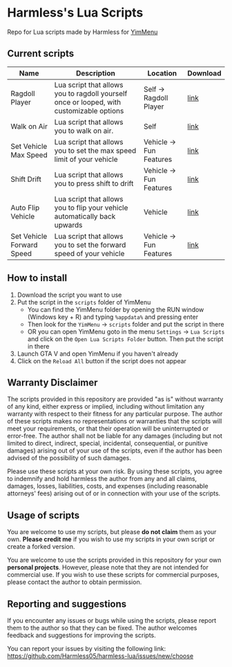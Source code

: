 # Harmless's Lua Scripts

Repo for Lua scripts made by Harmless for [YimMenu](https://github.com/YimMenu/YimMenu/)

## Current scripts

| Name | Description | Location | Download |
| ----------- | ----------- | ----------- | ----------- |
| Ragdoll Player | Lua script that allows you to ragdoll yourself once or looped, with customizable options | Self -> Ragdoll Player | [link](https://github.com/Harmless05/harmless-lua/blob/main/Scripts/Self/ragdoll-player.lua) |
| Walk on Air | Lua script that allows you to walk on air. | Self | [link](https://github.com/Harmless05/harmless-lua/blob/main/Scripts/Self/walk-on-air.lua) |
| Set Vehicle Max Speed | Lua script that allows you to set the max speed limit of your vehicle | Vehicle -> Fun Features | [link](https://github.com/Harmless05/harmless-lua/blob/main/Scripts/Vehicle/set-veh-max-speed.lua) |
| Shift Drift | Lua script that allows you to press shift to drift | Vehicle -> Fun Features | [link](https://github.com/Harmless05/harmless-lua/blob/main/Scripts/Vehicle/shift-drift.lua) |
| Auto Flip Vehicle | Lua script that allows you to flip your vehicle automatically back upwards | Vehicle | [link](https://github.com/Harmless05/harmless-lua/blob/main/Scripts/Vehicle/auto-flip-vehicle.lua) |
| Set Vehicle Forward Speed | Lua script that allows you to set the forward speed of your vehicle | Vehicle -> Fun Features | [link](https://github.com/Harmless05/harmless-lua/blob/main/Scripts/Vehicle/veh-forward-speed.lua) |

## How to install

1. Download the script you want to use
2. Put the script in the `scripts` folder of YimMenu
    - You can find the YimMenu folder by opening the RUN window (Windows key + R) and typing `%appdata%` and pressing enter
    - Then look for the `YimMenu` -> `scripts` folder and put the script in there
    - OR you can open YimMenu goto in the menu `Settings` -> `Lua Scripts` and click on the `Open Lua Scripts Folder` button. Then put the script in there
3. Launch GTA V and open YimMenu if you haven't already
4. Click on the `Reload All` button if the script does not appear

## Warranty Disclaimer

The scripts provided in this repository are provided "as is" without warranty of any kind, either express or implied, including without limitation any warranty with respect to their fitness for any particular purpose. The author of these scripts makes no representations or warranties that the scripts will meet your requirements, or that their operation will be uninterrupted or error-free. The author shall not be liable for any damages (including but not limited to direct, indirect, special, incidental, consequential, or punitive damages) arising out of your use of the scripts, even if the author has been advised of the possibility of such damages.

Please use these scripts at your own risk. By using these scripts, you agree to indemnify and hold harmless the author from any and all claims, damages, losses, liabilities, costs, and expenses (including reasonable attorneys' fees) arising out of or in connection with your use of the scripts.

## Usage of scripts

You are welcome to use my scripts, but please **do not claim** them as your own. **Please credit me** if you wish to use my scripts in your own script or create a forked version.

You are welcome to use the scripts provided in this repository for your own **personal projects**. However, please note that they are not intended for commercial use. If you wish to use these scripts for commercial purposes, please contact the author to obtain permission.

## Reporting and suggestions

If you encounter any issues or bugs while using the scripts, please report them to the author so that they can be fixed. The author welcomes feedback and suggestions for improving the scripts.

You can report your issues by visiting the following link: https://github.com/Harmless05/harmless-lua/issues/new/choose